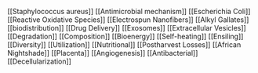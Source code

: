 [[Staphylococcus aureus]]
[[Antimicrobial mechanism]]
[[Escherichia Coli]]
[[Reactive Oxidative Species]]
[[Electrospun Nanofibers]]
[[Alkyl Gallates]]
[[biodistribution]]
[[Drug Delivery]]
[[Exosomes]]
[[Extracellular Vesicles]]
[[Degradation]]
[[Composition]]
[[Bioenergy]]
[[Self-heating]]
[[Ensiling]]
[[Diversity]]
[[Utilization]]
[[Nutritional]]
[[Postharvest Losses]]
[[African Nightshade]]
[[Placenta]]
[[Angiogenesis]]
[[Antibacterial]]
[[Decellularization]]
